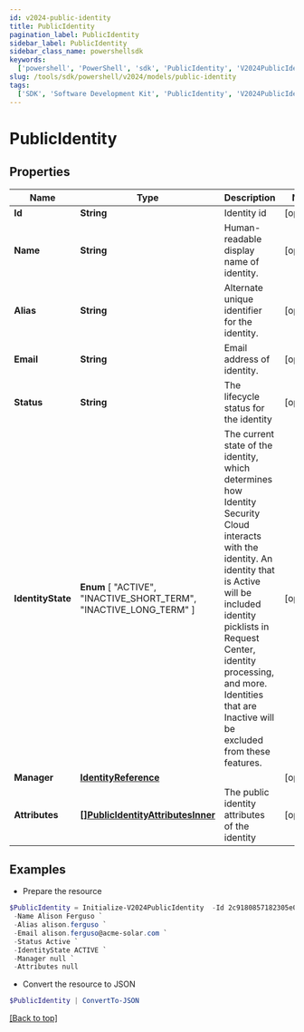 ```yaml
---
id: v2024-public-identity
title: PublicIdentity
pagination_label: PublicIdentity
sidebar_label: PublicIdentity
sidebar_class_name: powershellsdk
keywords:
  ['powershell', 'PowerShell', 'sdk', 'PublicIdentity', 'V2024PublicIdentity']
slug: /tools/sdk/powershell/v2024/models/public-identity
tags:
  ['SDK', 'Software Development Kit', 'PublicIdentity', 'V2024PublicIdentity']
---
```


# PublicIdentity

## Properties

| Name | Type | Description | Notes |
| --- | --- | --- | --- |
| **Id** | **String** | Identity id | [optional] |
| **Name** | **String** | Human-readable display name of identity. | [optional] |
| **Alias** | **String** | Alternate unique identifier for the identity. | [optional] |
| **Email** | **String** | Email address of identity. | [optional] |
| **Status** | **String** | The lifecycle status for the identity | [optional] |
| **IdentityState** | **Enum** [ "ACTIVE", "INACTIVE_SHORT_TERM", "INACTIVE_LONG_TERM" ] | The current state of the identity, which determines how Identity Security Cloud interacts with the identity. An identity that is Active will be included identity picklists in Request Center, identity processing, and more. Identities that are Inactive will be excluded from these features. | [optional] |
| **Manager** | [**IdentityReference**](identity-reference) |  | [optional] |
| **Attributes** | [**[]PublicIdentityAttributesInner**](public-identity-attributes-inner) | The public identity attributes of the identity | [optional] |

## Examples

- Prepare the resource

```powershell
$PublicIdentity = Initialize-V2024PublicIdentity  -Id 2c9180857182305e0171993735622948 `
 -Name Alison Ferguso `
 -Alias alison.ferguso `
 -Email alison.ferguso@acme-solar.com `
 -Status Active `
 -IdentityState ACTIVE `
 -Manager null `
 -Attributes null
```

- Convert the resource to JSON

```powershell
$PublicIdentity | ConvertTo-JSON
```

[[Back to top]](#)
